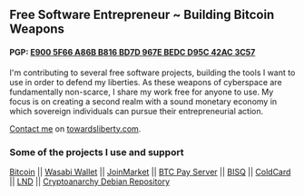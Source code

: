 ## Free Software Entrepreneur ~ Building Bitcoin Weapons
#### PGP: [E900 5F66 A86B B816 BD7D 967E BEDC D95C 42AC 3C57](https://github.com/MaxHillebrand/contact/blob/master/PGP_MaxHillebrand.txt)
I'm contributing to several free software projects, building the tools I want to use in order to defend my liberties.
As these weapons of cyberspace are fundamentally non-scarce, I share my work free for anyone to use.
My focus is on creating a second realm with a sound monetary economy in which sovereign individuals can pursue their entrepreneurial action.

[Contact me](htts://github.com/maxhillebrand/contact) on [towardsliberty.com](https://towardsliberty.com).

### Some of the projects I use and support

[Bitcoin](https://github.com/bitcoin/bitcoin) || [Wasabi Wallet](https://github.com/zkSNACKs/WalletWasabi) || [JoinMarket](https://github.com/JoinMarket-Org/JoinMarket-clientserver) || [BTC Pay Server](https://github.com/BTCPayServer/BTCPayServer) || [BISQ](https://github.com/bisq-network/bisq) || [ColdCard](https://github.com/ColdCard) || [LND](https://github.com/lightningnetwork/lnd) || [Cryptoanarchy Debian Repository](https://github.com/Kixunil/cryptoanarchy-deb-repo-builder/)
